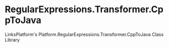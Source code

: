 # RegularExpressions.Transformer.CppToJava
LinksPlatform's Platform.RegularExpressions.Transformer.CppToJava Class Library
